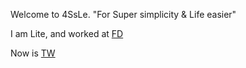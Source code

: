 Welcome to 4SsLe.
"For Super simplicity & Life easier"

I am Lite, and worked at [FD](http://www.futuredial.com)

Now is [TW](http://www.thouhghtworks.com)
